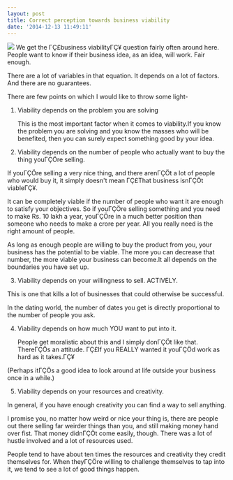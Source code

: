 ```yaml
---
layout: post
title: Correct perception towards business viability
date: '2014-12-13 11:49:11'
---
```


![](http://www.trademarkia.com/logo-images/axioma-oeconomia/business-viability-index-85162488.jpg)
We get the ΓÇ£business viabilityΓÇ¥ question fairly often around here. People want to know if their business idea, as an idea, will work. Fair enough.

There are a lot of variables in that equation. It depends on a lot of factors. And there are no guarantees.

There are few points on which I would like to throw some light-

1. Viability depends on the problem you are solving

	This is the most important factor when it comes to viability.If you know the problem you are solving and you know the masses who will be benefited, then you can surely expect something good by your idea.

2. Viability depends on the number of people who actually want to buy the thing youΓÇÖre selling.

 If youΓÇÖre selling a very nice thing, and there arenΓÇÖt a lot of people who would buy it, it simply doesn't mean ΓÇ£That business isnΓÇÖt viableΓÇ¥.

 It can be completely viable if the number of people who want it are enough to satisfy your objectives. So if youΓÇÖre selling something and you need to make Rs. 10 lakh a year, youΓÇÖre in a much better position than someone who needs to make a crore per year. All you really need is the right amount of people.

 As long as enough people are willing to buy the product from you, your business has the potential to be viable. The more you can decrease that number, the more viable your business can become.It all depends on the boundaries you have set up.


3. Viability depends on your willingness to sell. ACTIVELY.

 This is one that kills a lot of businesses that could otherwise be successful.

 In the dating world, the number of dates you get is directly proportional to the number of people you ask.


4.  Viability depends on how much YOU want to put into it.

	People get moralistic about this and I simply donΓÇÖt like that.  ThereΓÇÖs an attitude. ΓÇ£If you REALLY wanted it youΓÇÖd work as hard as it takes.ΓÇ¥


 (Perhaps itΓÇÖs a good idea to look around at life outside your business once in a while.)



5. Viability depends on your resources and creativity.

 In general, if you have enough creativity you can find a way to sell anything. 

I promise you, no matter how weird or nice your thing is, there  are people out there selling far weirder things than you, and still making money hand over fist. That money didnΓÇÖt come easily, though. There was a lot of hustle involved and a lot of resources used.

People tend to have about ten times the resources and creativity they credit themselves for. When theyΓÇÖre willing to challenge themselves to tap into it, we tend to see a lot of good things happen.